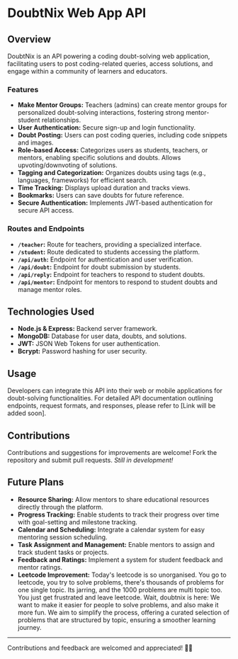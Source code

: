  # DoubtNix Web App API

## Overview
DoubtNix is an API powering a coding doubt-solving web application, facilitating users to post coding-related queries, access solutions, and engage within a community of learners and educators.

### Features
- **Make Mentor Groups:** Teachers (admins) can create mentor groups for personalized doubt-solving interactions, fostering strong mentor-student relationships.
- **User Authentication:** Secure sign-up and login functionality.
- **Doubt Posting:** Users can post coding queries, including code snippets and images.
- **Role-based Access:** Categorizes users as students, teachers, or mentors, enabling specific solutions and doubts. Allows upvoting/downvoting of solutions.
- **Tagging and Categorization:** Organizes doubts using tags (e.g., languages, frameworks) for efficient search.
- **Time Tracking:** Displays upload duration and tracks views.
- **Bookmarks:** Users can save doubts for future reference.
- **Secure Authentication:** Implements JWT-based authentication for secure API access.

### Routes and Endpoints
- **`/teacher`:** Route for teachers, providing a specialized interface.
- **`/student`:** Route dedicated to students accessing the platform.
- **`/api/auth`:** Endpoint for authentication and user verification.
- **`/api/doubt`:** Endpoint for doubt submission by students.
- **`/api/reply`:** Endpoint for teachers to respond to student doubts.
- **`/api/mentor`:** Endpoint for mentors to respond to student doubts and manage mentor roles.

## Technologies Used
- **Node.js & Express:** Backend server framework.
- **MongoDB:** Database for user data, doubts, and solutions.
- **JWT:** JSON Web Tokens for user authentication.
- **Bcrypt:** Password hashing for user security.

## Usage
Developers can integrate this API into their web or mobile applications for doubt-solving functionalities. For detailed API documentation outlining endpoints, request formats, and responses, please refer to [Link will be added soon].

## Contributions
Contributions and suggestions for improvements are welcome! Fork the repository and submit pull requests. *Still in development!*

## Future Plans
- **Resource Sharing:** Allow mentors to share educational resources directly through the platform.
- **Progress Tracking:** Enable students to track their progress over time with goal-setting and milestone tracking.
- **Calendar and Scheduling:** Integrate a calendar system for easy mentoring session scheduling.
- **Task Assignment and Management:** Enable mentors to assign and track student tasks or projects.
- **Feedback and Ratings:** Implement a system for student feedback and mentor ratings.
- **Leetcode Improvement:** Today's leetcode is so unorganised. You go to leetcode, you try to solve problems, there's thousands of problems for one single topic. Its jarring, and the 1000 problems are multi topic too. You just get frustrated and leave leetcode. Wait, doubtnix is here: We want to make it easier for people to solve problems, and also make it more fun.
We aim to simplify the process, offering a curated selection of problems that are structured by topic, ensuring a smoother learning journey.

 

---

  Contributions and feedback are welcomed and appreciated! 🚀✨
